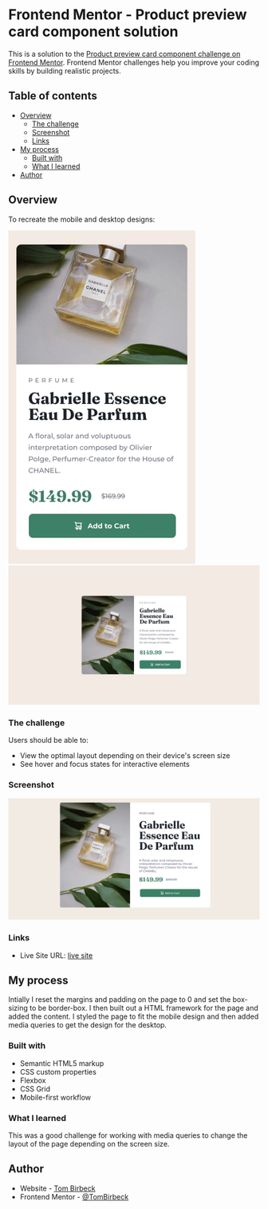 # Frontend Mentor - Product preview card component solution

This is a solution to the [Product preview card component challenge on Frontend Mentor](https://www.frontendmentor.io/challenges/product-preview-card-component-GO7UmttRfa). Frontend Mentor challenges help you improve your coding skills by building realistic projects. 

## Table of contents

- [Overview](#overview)
  - [The challenge](#the-challenge)
  - [Screenshot](#screenshot)
  - [Links](#links)
- [My process](#my-process)
  - [Built with](#built-with)
  - [What I learned](#what-i-learned)
- [Author](#author)

## Overview

To recreate the mobile and desktop designs:

![mobile](./design/mobile-design.jpg)
![desktop](./design/desktop-design.jpg)

### The challenge

Users should be able to:

- View the optimal layout depending on their device's screen size
- See hover and focus states for interactive elements

### Screenshot

![](./images/screenshot.PNG)

### Links

<!-- - Solution URL: [Solution](https://your-solution-url.com) -->
- Live Site URL: [live site](https://tombirbeck.github.io/product-preview-card-component/)

## My process

Intially I reset the margins and padding on the page to 0 and set the box-sizing to be border-box.
I then built out a HTML framework for the page and added the content.
I styled the page to fit the mobile design and then added media queries to get the design for the desktop.

### Built with

- Semantic HTML5 markup
- CSS custom properties
- Flexbox
- CSS Grid
- Mobile-first workflow


### What I learned

This was a good challenge for working with media queries to change the layout of the page depending on the screen size.

## Author

- Website - [Tom Birbeck](https://www.your-site.com)
- Frontend Mentor - [@TomBirbeck](https://www.frontendmentor.io/profile/TomBirbeck)

